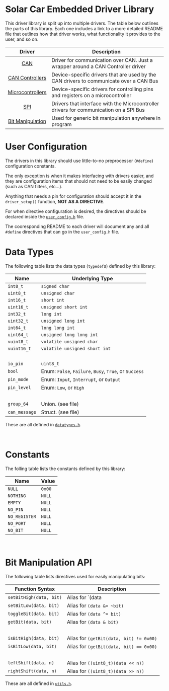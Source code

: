 # Solar Car Embedded Driver Library

This driver library is split up into multiple drivers. The table below
outlines the parts of this library. Each one includes a link to a more detailed
README file that outlines how that driver works, what functionality it provides
to the user, and so on.

| Driver | Description |
|:------:|-------------|
|[CAN](can/README.md)| Driver for communication over CAN. Just a wrapper around a CAN Controller driver |
|[CAN Controllers](can_controllers/README.md)|Device-specific drivers that are used by the CAN drivers to communicate over a CAN Bus |
|[Microcontrollers](microcontrollers/README.md)|Device-specific drivers for controlling pins and registers on a microcontroller|
|[SPI](spi/README.md)|Drivers that interface with the Microcontroller drivers for communication on a SPI Bus|
|[Bit Manipulation](#bit-manipulation-api)|Used for generic bit manipulation anywhere in program|


# User Configuration
The drivers in this library should use little-to-no preprocessor (`#define`)
configuration constants.

The only exception is when it makes interfacing with drivers easier, and they are
configuration items that should not need to be easily changed (such as CAN filters, etc...).

Anything that needs a pin for configuration should accept it in the `driver_setup()` function,
**NOT AS A DIRECTIVE**.

For when directive configuration is desired, the directives should be declared inside the [`user_config.h`](user_config.h) file.

The cooresponding README to each driver will document any and all `#define` directives that can go in the
`user_config.h` file.


# Data Types
The following table lists the data types (`typedef`s) defined by this library:

| Name | Underlying Type |
|------|-------|
|`int8_t`|`signed char`|
|`uint8_t`|`unsigned char`|
|`int16_t`|`short int`|
|`uint16_t`|`unsigned short int`|
|`int32_t`|`long int`|
|`uint32_t`|`unsigned long int`|
|`int64_t`|`long long int`|
|`uint64_t`|`unsigned long long int`|
|`vuint8_t`|`volatile unsigned char`|
|`vuint16_t`|`volatile unsigned short int`|
|&nbsp;|&nbsp;|
|`io_pin`|`uint8_t`|
|`bool`| Enum: `False`, `Failure`, `Busy`, `True`, or `Success`|
|`pin_mode`| Enum: `Input`, `Interrupt`, or `Output`|
|`pin_level`| Enum: `Low`, or `High`|
|&nbsp;|&nbsp;|
|`group_64`| Union. (see file) |
|`can_message`| Struct. (see file) |

These are all defined in [`datatypes.h`](datatypes.h).

&nbsp;

# Constants
The folling table lists the constants defined by this library:

| Name | Value |
|------|-------|
|`NULL`|`0x00`|
|`NOTHING`|`NULL`|
|`EMPTY`|`NULL`|
|`NO_PIN`|`NULL`|
|`NO_REGISTER`|`NULL`|
|`NO_PORT`|`NULL`|
|`NO_BIT`|`NULL`|

&nbsp;

# Bit Manipulation API
The following table lists directives used for easily manipulating bits:

| Function Syntax | Description |
|-----------------|-------------|
|`setBitHigh(data, bit)` | Alias for `(data |= bit)`|
|`setBitLow(data, bit)`| Alias for `(data &= ~bit)`|
|`toggleBit(data, bit)`| Alias for `(data ^= bit)`|
|`getBit(data, bit)`| Alias for `(data & bit)`|
|&nbsp;|&nbsp;|
|`isBitHigh(data, bit)`| Alias for `(getBit(data, bit) != 0x00)`|
|`isBitLow(data, bit)`| Alias for `(getBit(data, bit) == 0x00)`|
|&nbsp;|&nbsp;|
|`leftShift(data, n)` | Alias for `((uint8_t)(data << n))`|
|`rightShift(data, n)`| Alias for `((uint8_t)(data >> n))`|


These are all defined in [`utils.h`](utils.h).

&nbsp;

